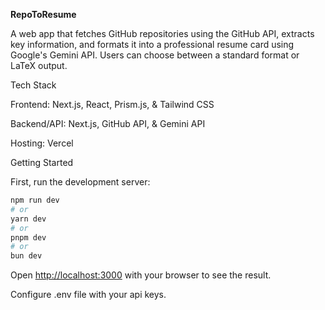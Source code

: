 **RepoToResume**

A web app that fetches GitHub repositories using the GitHub API, extracts key information, and formats it into a professional resume card using Google's Gemini API. 
Users can choose between a standard format or LaTeX output.

Tech Stack

Frontend: Next.js, React, Prism.js, & Tailwind CSS

Backend/API: Next.js, GitHub API, & Gemini API

Hosting: Vercel

Getting Started

First, run the development server:

```bash
npm run dev
# or
yarn dev
# or
pnpm dev
# or
bun dev
```

Open [http://localhost:3000](http://localhost:3000) with your browser to see the result.

Configure .env file with  your api keys. 
